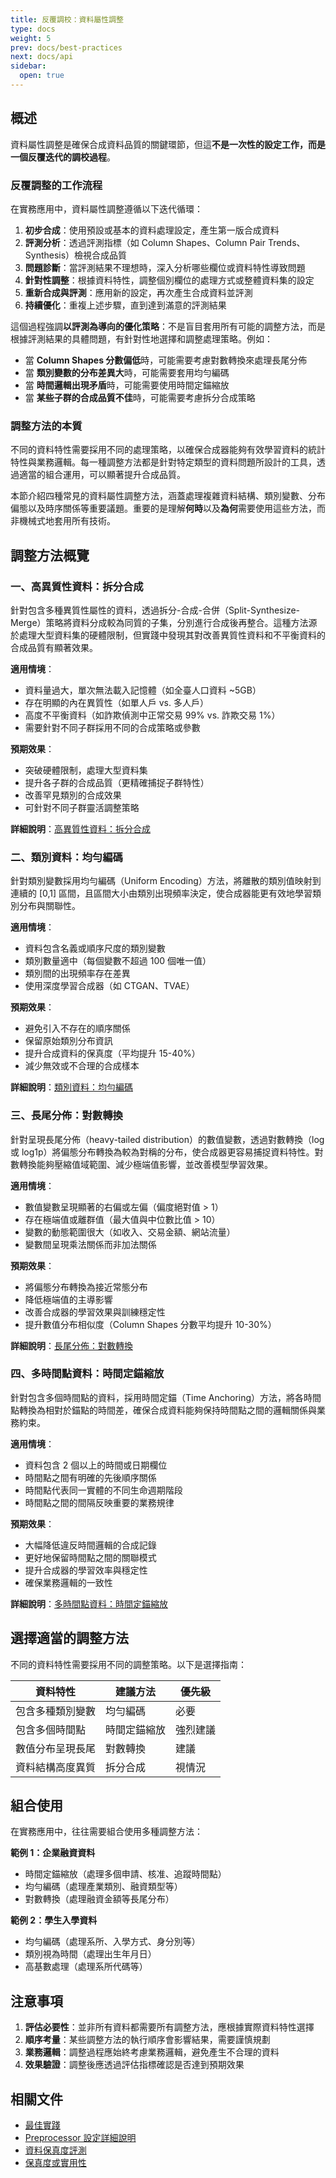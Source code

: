 ```yaml
---
title: 反覆調校：資料屬性調整
type: docs
weight: 5
prev: docs/best-practices
next: docs/api
sidebar:
  open: true
---
```


## 概述

資料屬性調整是確保合成資料品質的關鍵環節，但這**不是一次性的設定工作，而是一個反覆迭代的調校過程**。

### 反覆調整的工作流程

在實務應用中，資料屬性調整遵循以下迭代循環：

1. **初步合成**：使用預設或基本的資料處理設定，產生第一版合成資料
2. **評測分析**：透過評測指標（如 Column Shapes、Column Pair Trends、Synthesis）檢視合成品質
3. **問題診斷**：當評測結果不理想時，深入分析哪些欄位或資料特性導致問題
4. **針對性調整**：根據資料特性，調整個別欄位的處理方式或整體資料集的設定
5. **重新合成與評測**：應用新的設定，再次產生合成資料並評測
6. **持續優化**：重複上述步驟，直到達到滿意的評測結果

這個過程強調**以評測為導向的優化策略**：不是盲目套用所有可能的調整方法，而是根據評測結果的具體問題，有針對性地選擇和調整處理策略。例如：

- 當 **Column Shapes 分數偏低**時，可能需要考慮對數轉換來處理長尾分佈
- 當 **類別變數的分布差異大**時，可能需要套用均勻編碼
- 當 **時間邏輯出現矛盾**時，可能需要使用時間定錨縮放
- 當 **某些子群的合成品質不佳**時，可能需要考慮拆分合成策略

### 調整方法的本質

不同的資料特性需要採用不同的處理策略，以確保合成器能夠有效學習資料的統計特性與業務邏輯。每一種調整方法都是針對特定類型的資料問題所設計的工具，透過適當的組合運用，可以顯著提升合成品質。

本節介紹四種常見的資料屬性調整方法，涵蓋處理複雜資料結構、類別變數、分布偏態以及時序關係等重要議題。重要的是理解**何時**以及**為何**需要使用這些方法，而非機械式地套用所有技術。

## 調整方法概覽

### 一、高異質性資料：拆分合成

針對包含多種異質性屬性的資料，透過拆分-合成-合併（Split-Synthesize-Merge）策略將資料分成較為同質的子集，分別進行合成後再整合。這種方法源於處理大型資料集的硬體限制，但實踐中發現其對改善異質性資料和不平衡資料的合成品質有顯著效果。

**適用情境**：
- 資料量過大，單次無法載入記憶體（如全臺人口資料 ~5GB）
- 存在明顯的內在異質性（如單人戶 vs. 多人戶）
- 高度不平衡資料（如詐欺偵測中正常交易 99% vs. 詐欺交易 1%）
- 需要針對不同子群採用不同的合成策略或參數

**預期效果**：
- 突破硬體限制，處理大型資料集
- 提升各子群的合成品質（更精確捕捉子群特性）
- 改善罕見類別的合成效果
- 可針對不同子群靈活調整策略

**詳細說明**：[高異質性資料：拆分合成](split-synthesize)

### 二、類別資料：均勻編碼

針對類別變數採用均勻編碼（Uniform Encoding）方法，將離散的類別值映射到連續的 [0,1] 區間，且區間大小由類別出現頻率決定，使合成器能更有效地學習類別分布與關聯性。

**適用情境**：
- 資料包含名義或順序尺度的類別變數
- 類別數量適中（每個變數不超過 100 個唯一值）
- 類別間的出現頻率存在差異
- 使用深度學習合成器（如 CTGAN、TVAE）

**預期效果**：
- 避免引入不存在的順序關係
- 保留原始類別分布資訊
- 提升合成資料的保真度（平均提升 15-40%）
- 減少無效或不合理的合成樣本

**詳細說明**：[類別資料：均勻編碼](categorical)

### 三、長尾分佈：對數轉換

針對呈現長尾分佈（heavy-tailed distribution）的數值變數，透過對數轉換（log 或 log1p）將偏態分布轉換為較為對稱的分布，使合成器更容易捕捉資料特性。對數轉換能夠壓縮值域範圍、減少極端值影響，並改善模型學習效果。

**適用情境**：
- 數值變數呈現顯著的右偏或左偏（偏度絕對值 > 1）
- 存在極端值或離群值（最大值與中位數比值 > 10）
- 變數的動態範圍很大（如收入、交易金額、網站流量）
- 變數間呈現乘法關係而非加法關係

**預期效果**：
- 將偏態分布轉換為接近常態分布
- 降低極端值的主導影響
- 改善合成器的學習效果與訓練穩定性
- 提升數值分布相似度（Column Shapes 分數平均提升 10-30%）

**詳細說明**：[長尾分佈：對數轉換](long-tail)

### 四、多時間點資料：時間定錨縮放

針對包含多個時間點的資料，採用時間定錨（Time Anchoring）方法，將各時間點轉換為相對於錨點的時間差，確保合成資料能夠保持時間點之間的邏輯關係與業務約束。

**適用情境**：
- 資料包含 2 個以上的時間或日期欄位
- 時間點之間有明確的先後順序關係
- 時間點代表同一實體的不同生命週期階段
- 時間點之間的間隔反映重要的業務規律

**預期效果**：
- 大幅降低違反時間邏輯的合成記錄
- 更好地保留時間點之間的關聯模式
- 提升合成器的學習效率與穩定性
- 確保業務邏輯的一致性

**詳細說明**：[多時間點資料：時間定錨縮放](multi-timestamp)

## 選擇適當的調整方法

不同的資料特性需要採用不同的調整策略。以下是選擇指南：

| 資料特性 | 建議方法 | 優先級 |
|---------|---------|-------|
| 包含多種類別變數 | 均勻編碼 | 必要 |
| 包含多個時間點 | 時間定錨縮放 | 強烈建議 |
| 數值分布呈現長尾 | 對數轉換 | 建議 |
| 資料結構高度異質 | 拆分合成 | 視情況 |

## 組合使用

在實務應用中，往往需要組合使用多種調整方法：

**範例 1：企業融資資料**
- 時間定錨縮放（處理多個申請、核准、追蹤時間點）
- 均勻編碼（處理產業類別、融資類型等）
- 對數轉換（處理融資金額等長尾分布）

**範例 2：學生入學資料**
- 均勻編碼（處理系所、入學方式、身分別等）
- 類別視為時間（處理出生年月日）
- 高基數處理（處理系所代碼等）

## 注意事項

1. **評估必要性**：並非所有資料都需要所有調整方法，應根據實際資料特性選擇
2. **順序考量**：某些調整方法的執行順序會影響結果，需要謹慎規劃
3. **業務邏輯**：調整過程應始終考慮業務邏輯，避免產生不合理的資料
4. **效果驗證**：調整後應透過評估指標確認是否達到預期效果

## 相關文件

- [最佳實踐](../best-practices)
- [Preprocessor 設定詳細說明](../petsard-yaml/preprocessor-yaml)
- [資料保真度評測](../petsard-yaml/evaluator-yaml/#資料保真度)
- [保真度或實用性](../evaluation-purpose/fidelity-or-utility)
